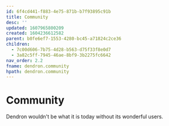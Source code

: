 ```yaml
---
id: 6f4cd441-f883-4e75-871b-b7f93895c91b
title: Community
desc: ''
updated: 1607965800209
created: 1604236612582
parent: b0fe6ef7-1553-4280-bc45-a71824c2ce36
children:
  - 7c00d606-7b75-4d28-b563-d75f33f8e0d7
  - 3a82c5ff-7945-46ae-8bf9-3b2275fc6642
nav_order: 2.2
fname: dendron.community
hpath: dendron.community
---
```

# Community

Dendron wouldn't be what it is today without its wonderful users.

